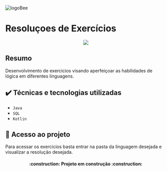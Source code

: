 ![logoBee](https://user-images.githubusercontent.com/104870860/230803395-4172e222-40e7-44cc-8271-de4d682f1b72.PNG)
<h1 lign="center">Resoluçoes de  Exercícios</h1>

<p align="center">
<img src="http://img.shields.io/static/v1?label=STATUS&message=EM%20DESENVOLVIMENTO&color=GREEN&style=for-the-badge"/>
</p>

## Resumo 
Desenvolvimento de exercicios visando aperfeiçoar as habilidades de lógica em diferentes linguagens.

## ✔️ Técnicas e tecnologias utilizadas

- ``Java``
- ``SQL``
- ``Kotlin``

## 📁 Acesso ao projeto
Para acessar os exercicios basta entrar na pasta da linguagem desejada e visualizar a resolução desejada.

<h4 align="center"> 
    :construction:  Projeto em construção  :construction:
</h4>
